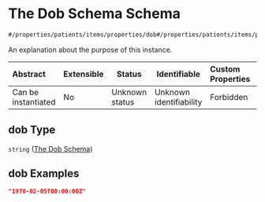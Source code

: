 # The Dob Schema Schema

```txt
#/properties/patients/items/properties/dob#/properties/patients/items/properties/dob
```

An explanation about the purpose of this instance.


| Abstract            | Extensible | Status         | Identifiable            | Custom Properties | Additional Properties | Access Restrictions | Defined In                                                                        |
| :------------------ | ---------- | -------------- | ----------------------- | :---------------- | --------------------- | ------------------- | --------------------------------------------------------------------------------- |
| Can be instantiated | No         | Unknown status | Unknown identifiability | Forbidden         | Allowed               | none                | [firebase_final.schema.json\*](firebase_final.schema.json "open original schema") |

## dob Type

`string` ([The Dob Schema](firebase_final-properties-the-patients-schema-the-items-schema-properties-the-dob-schema.md))

## dob Examples

```json
"1970-02-05T00:00:00Z"
```
